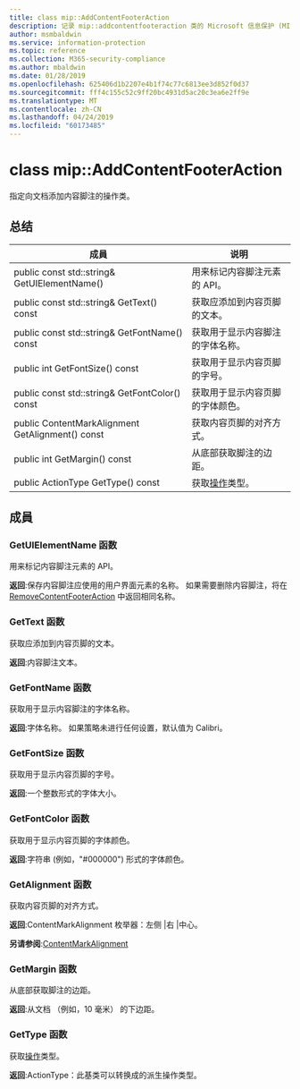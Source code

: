 ```yaml
---
title: class mip::AddContentFooterAction
description: 记录 mip::addcontentfooteraction 类的 Microsoft 信息保护 (MIP) SDK。
author: msmbaldwin
ms.service: information-protection
ms.topic: reference
ms.collection: M365-security-compliance
ms.author: mbaldwin
ms.date: 01/28/2019
ms.openlocfilehash: 625406d1b2207e4b1f74c77c6813ee3d852f0d37
ms.sourcegitcommit: fff4c155c52c9ff20bc4931d5ac20c3ea6e2ff9e
ms.translationtype: MT
ms.contentlocale: zh-CN
ms.lasthandoff: 04/24/2019
ms.locfileid: "60173485"
---
```

# <a name="class-mipaddcontentfooteraction"></a>class mip::AddContentFooterAction 
指定向文档添加内容脚注的操作类。
  
## <a name="summary"></a>总结
 成員                        | 说明                                
--------------------------------|---------------------------------------------
public const std::string& GetUIElementName()  |  用来标记内容脚注元素的 API。
public const std::string& GetText() const  |  获取应添加到内容页脚的文本。
public const std::string& GetFontName() const  |  获取用于显示内容脚注的字体名称。
public int GetFontSize() const  |  获取用于显示内容页脚的字号。
public const std::string& GetFontColor() const  |  获取用于显示内容页脚的字体颜色。
public ContentMarkAlignment GetAlignment() const  |  获取内容页脚的对齐方式。
public int GetMargin() const  |  从底部获取脚注的边距。
public ActionType GetType() const  |  获取[操作](class_mip_action.md)类型。

## <a name="members"></a>成員
  
### <a name="getuielementname-function"></a>GetUIElementName 函数
用来标记内容脚注元素的 API。

  
**返回**:保存内容脚注应使用的用户界面元素的名称。 如果需要删除内容脚注，将在 [RemoveContentFooterAction](class_mip_removecontentfooteraction.md) 中返回相同名称。
  
### <a name="gettext-function"></a>GetText 函数
获取应添加到内容页脚的文本。

  
**返回**:内容脚注文本。
  
### <a name="getfontname-function"></a>GetFontName 函数
获取用于显示内容脚注的字体名称。

  
**返回**:字体名称。 如果策略未进行任何设置，默认值为 Calibri。
  
### <a name="getfontsize-function"></a>GetFontSize 函数
获取用于显示内容页脚的字号。

  
**返回**:一个整数形式的字体大小。
  
### <a name="getfontcolor-function"></a>GetFontColor 函数
获取用于显示内容页脚的字体颜色。

  
**返回**:字符串 (例如，"#000000") 形式的字体颜色。
  
### <a name="getalignment-function"></a>GetAlignment 函数
获取内容页脚的对齐方式。

  
**返回**:ContentMarkAlignment 枚举器：左侧 |右 |中心。 
  
**另请参阅**:[ContentMarkAlignment](mip-enums-and-structs.md#contentmarkalignment)
  
### <a name="getmargin-function"></a>GetMargin 函数
从底部获取脚注的边距。

  
**返回**:从文档 （例如，10 毫米） 的下边距。

### <a name="gettype-function"></a>GetType 函数
获取[操作](class_mip_action.md)类型。

  
**返回**:ActionType：此基类可以转换成的派生操作类型。
